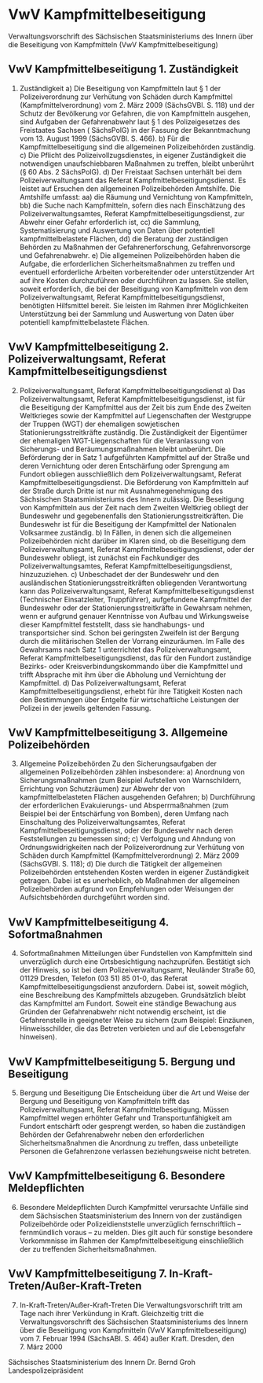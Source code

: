 # VwV Kampfmittelbeseitigung

Verwaltungsvorschrift des Sächsischen Staatsministeriums des Innern über die Beseitigung von Kampfmitteln (VwV Kampfmittelbeseitigung)

## VwV Kampfmittelbeseitigung 1. Zuständigkeit

1. Zuständigkeit a) Die Beseitigung von Kampfmitteln laut § 1 der Polizeiverordnung zur Verhütung von Schäden durch Kampfmittel (Kampfmittelverordnung) vom 2. März 2009 (SächsGVBl. S. 118) und der Schutz der Bevölkerung vor Gefahren, die von Kampfmitteln ausgehen, sind Aufgaben der Gefahrenabwehr laut § 1 des Polizeigesetzes des Freistaates Sachsen (
          SächsPolG) in der Fassung der Bekanntmachung vom 13. August 1999 (SächsGVBl. S. 466). b) Für die Kampfmittelbeseitigung sind die allgemeinen Polizeibehörden zuständig. c) Die Pflicht des Polizeivollzugsdienstes, in eigener Zuständigkeit die notwendigen unaufschiebbaren Maßnahmen zu treffen, bleibt unberührt (§ 60 Abs. 2 
          SächsPolG). d) Der Freistaat Sachsen unterhält bei dem Polizeiverwaltungsamt das Referat Kampfmittelbeseitigungsdienst. Es leistet auf Ersuchen den allgemeinen Polizeibehörden Amtshilfe. Die Amtshilfe umfasst:  aa) die Räumung und Vernichtung von Kampfmitteln,  bb) die Suche nach Kampfmitteln, sofern dies nach Einschätzung des Polizeiverwaltungsamtes, Referat Kampfmittelbeseitigungsdienst, zur Abwehr einer Gefahr erforderlich ist,  cc) die Sammlung, Systematisierung und Auswertung von Daten über potentiell kampfmittelbelastete Flächen,  dd) die Beratung der zuständigen Behörden zu Maßnahmen der Gefahrenerforschung, Gefahrenvorsorge und Gefahrenabwehr. e) Die allgemeinen Polizeibehörden haben die Aufgabe, die erforderlichen Sicherheitsmaßnahmen zu treffen und eventuell erforderliche Arbeiten vorbereitender oder unterstützender Art auf ihre Kosten durchzuführen oder durchführen zu lassen. Sie stellen, soweit erforderlich, die bei der Beseitigung von Kampfmitteln von dem Polizeiverwaltungsamt, Referat Kampfmittelbeseitigungsdienst, benötigten Hilfsmittel bereit. Sie leisten im Rahmen ihrer Möglichkeiten Unterstützung bei der Sammlung und Auswertung von Daten über potentiell kampfmittelbelastete Flächen. 
## VwV Kampfmittelbeseitigung 2. Polizeiverwaltungsamt, Referat Kampfmittelbeseitigungsdienst

2. Polizeiverwaltungsamt, Referat Kampfmittelbeseitigungsdienst a) Das Polizeiverwaltungsamt, Referat Kampfmittelbeseitigungsdienst, ist für die Beseitigung der Kampfmittel aus der Zeit bis zum Ende des Zweiten Weltkrieges sowie der Kampfmittel auf Liegenschaften der Westgruppe der Truppen (WGT) der ehemaligen sowjetischen Stationierungsstreitkräfte zuständig. Die Zuständigkeit der Eigentümer der ehemaligen WGT-Liegenschaften für die Veranlassung von Sicherungs- und Beräumungsmaßnahmen bleibt unberührt. Die Beförderung der in Satz 1 aufgeführten Kampfmittel auf der Straße und deren Vernichtung oder deren Entschärfung oder Sprengung am Fundort obliegen ausschließlich dem Polizeiverwaltungsamt, Referat Kampfmittelbeseitigungsdienst. Die Beförderung von Kampfmitteln auf der Straße durch Dritte ist nur mit Ausnahmegenehmigung des Sächsischen Staatsministeriums des Innern zulässig. Die Beseitigung von Kampfmitteln aus der Zeit nach dem Zweiten Weltkrieg obliegt der Bundeswehr und gegebenenfalls den Stationierungsstreitkräften. Die Bundeswehr ist für die Beseitigung der Kampfmittel der Nationalen Volksarmee zuständig. b) In Fällen, in denen sich die allgemeinen Polizeibehörden nicht darüber im Klaren sind, ob die Beseitigung dem Polizeiverwaltungsamt, Referat Kampfmittelbeseitigungsdienst, oder der Bundeswehr obliegt, ist zunächst ein Fachkundiger des Polizeiverwaltungsamtes, Referat Kampfmittelbeseitigungsdienst, hinzuzuziehen. c) Unbeschadet der der Bundeswehr und den ausländischen Stationierungsstreitkräften obliegenden Verantwortung kann das Polizeiverwaltungsamt, Referat Kampfmittelbeseitigungsdienst (Technischer Einsatzleiter, Truppführer), aufgefundene Kampfmittel der Bundeswehr oder der Stationierungsstreitkräfte in Gewahrsam nehmen, wenn er aufgrund genauer Kenntnisse von Aufbau und Wirkungsweise dieser Kampfmittel feststellt, dass sie handhabungs- und transportsicher sind. Schon bei geringsten Zweifeln ist der Bergung durch die militärischen Stellen der Vorrang einzuräumen. Im Falle des Gewahrsams nach Satz 1 unterrichtet das Polizeiverwaltungsamt, Referat Kampfmittelbeseitigungsdienst, das für den Fundort zuständige Bezirks- oder Kreisverbindungskommando über die Kampfmittel und trifft Absprache mit ihm über die Abholung und Vernichtung der Kampfmittel. d) Das Polizeiverwaltungsamt, Referat Kampfmittelbeseitigungsdienst, erhebt für ihre Tätigkeit Kosten nach den Bestimmungen über Entgelte für wirtschaftliche Leistungen der Polizei in der jeweils geltenden Fassung. 
## VwV Kampfmittelbeseitigung 3. Allgemeine Polizeibehörden

3. Allgemeine Polizeibehörden
 Zu den Sicherungsaufgaben der allgemeinen Polizeibehörden zählen insbesondere: a) Anordnung von Sicherungsmaßnahmen (zum Beispiel Aufstellen von Warnschildern, Errichtung von Schutzräumen) zur Abwehr der von kampfmittelbelasteten Flächen ausgehenden Gefahren; b) Durchführung der erforderlichen Evakuierungs- und Absperrmaßnahmen (zum Beispiel bei der Entschärfung von Bomben), deren Umfang nach Einschaltung des Polizeiverwaltungsamtes, Referat Kampfmittelbeseitigungsdienst, oder der Bundeswehr nach deren Feststellungen zu bemessen sind; c) Verfolgung und Ahndung von Ordnungswidrigkeiten nach der Polizeiverordnung zur Verhütung von Schäden durch Kampfmittel (Kampfmittelverordnung) 2. März 2009 (SächsGVBl. S. 118); d) Die durch die Tätigkeit der allgemeinen Polizeibehörden entstehenden Kosten werden in eigener Zuständigkeit getragen. Dabei ist es unerheblich, ob Maßnahmen der allgemeinen Polizeibehörden aufgrund von Empfehlungen oder Weisungen der Aufsichtsbehörden durchgeführt worden sind. 
## VwV Kampfmittelbeseitigung 4. Sofortmaßnahmen

4. Sofortmaßnahmen
 Mitteilungen über Fundstellen von Kampfmitteln sind unverzüglich durch eine Ortsbesichtigung nachzuprüfen. Bestätigt sich der Hinweis, so ist bei dem Polizeiverwaltungsamt, Neuländer Straße 60, 01129 Dresden, Telefon (03 51) 85 01-0, das Referat Kampfmittelbeseitigungsdienst anzufordern. Dabei ist, soweit möglich, eine Beschreibung des Kampfmittels abzugeben. Grundsätzlich bleibt das Kampfmittel am Fundort. Soweit eine ständige Bewachung aus Gründen der Gefahrenabwehr nicht notwendig erscheint, ist die Gefahrenstelle in geeigneter Weise zu sichern (zum Beispiel: Einzäunen, Hinweisschilder, die das Betreten verbieten und auf die Lebensgefahr hinweisen). 
## VwV Kampfmittelbeseitigung 5. Bergung und Beseitigung

5. Bergung und Beseitigung
 Die Entscheidung über die Art und Weise der Bergung und Beseitigung von Kampfmitteln trifft das Polizeiverwaltungsamt, Referat Kampfmittelbeseitigung. Müssen Kampfmittel wegen erhöhter Gefahr und Transportunfähigkeit am Fundort entschärft oder gesprengt werden, so haben die zuständigen Behörden der Gefahrenabwehr neben den erforderlichen Sicherheitsmaßnahmen die Anordnung zu treffen, dass unbeteiligte Personen die Gefahrenzone verlassen beziehungsweise nicht betreten. 
## VwV Kampfmittelbeseitigung 6. Besondere Meldepflichten

6. Besondere Meldepflichten
 Durch Kampfmittel verursachte Unfälle sind dem Sächsischen Staatsministerium des Innern von der zuständigen Polizeibehörde oder Polizeidienststelle unverzüglich fernschriftlich – fernmündlich voraus – zu melden. Dies gilt auch für sonstige besondere Vorkommnisse im Rahmen der Kampfmittelbeseitigung einschließlich der zu treffenden Sicherheitsmaßnahmen. 
## VwV Kampfmittelbeseitigung 7. In-Kraft-Treten/Außer-Kraft-Treten

7. In-Kraft-Treten/Außer-Kraft-Treten
 Die Verwaltungsvorschrift tritt am Tage nach ihrer Verkündung in Kraft. Gleichzeitig tritt die Verwaltungsvorschrift des Sächsischen Staatsministeriums des Innern über die Beseitigung von Kampfmitteln (VwV Kampfmittelbeseitigung) vom 7. Februar 1994 (SächsABl. S. 464) außer Kraft. Dresden, den 7. März 2000

Sächsisches Staatsministerium des Innern 
           Dr. Bernd Groh 
           Landespolizeipräsident

